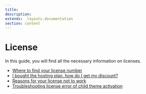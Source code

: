 ```yaml
---
title:
description:
extends: _layouts.documentation
section: content
---
```


# License

In this guide, you will find all the necessary information on licenses.

*   [Where to find your license number](/docs/license-where-do-you-find-the-license-number)
*   [I bought the hosting plan, how do I get my discount?](/docs/license-i-bough-the-hosting-plan-how-do-i-get-my-discount)
*   [Reasons for your license not to work](/docs/license-why-is-my-license-not-working)
*   [Troubleshooting license error of child theme activation](/docs/license-troubleshooting-license)

